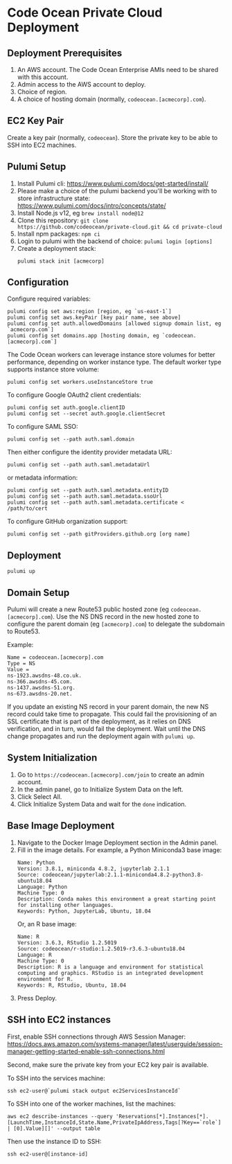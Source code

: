 # Code Ocean Private Cloud Deployment

## Deployment Prerequisites

1. An AWS account. The Code Ocean Enterprise AMIs need to be shared with this account.
1. Admin access to the AWS account to deploy.
1. Choice of region.
1. A choice of hosting domain (normally, `codeocean.[acmecorp].com`).

## EC2 Key Pair

Create a key pair (normally, `codeocean`). Store the private key to be able to SSH into EC2 machines.

## Pulumi Setup

1. Install Pulumi cli: https://www.pulumi.com/docs/get-started/install/
1. Please make a choice of the pulumi backend you'll be working with to store infrastructure state:
https://www.pulumi.com/docs/intro/concepts/state/
1. Install Node.js v12, eg `brew install node@12`
1. Clone this repository: `git clone https://github.com/codeocean/private-cloud.git && cd private-cloud`
1. Install npm packages: `npm ci`
1. Login to pulumi with the backend of choice: `pulumi login [options]`
1. Create a deployment stack:
    ```
    pulumi stack init [acmecorp]
    ```

## Configuration

Configure required variables:
```
pulumi config set aws:region [region, eg `us-east-1`]
pulumi config set aws.keyPair [key pair name, see above]
pulumi config set auth.allowedDomains [allowed signup domain list, eg `acmecorp.com`]
pulumi config set domains.app [hosting domain, eg `codeocean.[acmecorp].com`]
```

The Code Ocean workers can leverage instance store volumes for better performance, depending on worker instance type. The default worker type supports instance store volume:
```
pulumi config set workers.useInstanceStore true
```

To configure Google OAuth2 client credentials:
```
pulumi config set auth.google.clientID
pulumi config set --secret auth.google.clientSecret
```

To configure SAML SSO:
```
pulumi config set --path auth.saml.domain
```
Then either configure the identity provider metadata URL:
```
pulumi config set --path auth.saml.metadataUrl
```
or metadata information:
```
pulumi config set --path auth.saml.metadata.entityID
pulumi config set --path auth.saml.metadata.ssoUrl
pulumi config set --path auth.saml.metadata.certificate < /path/to/cert
```

To configure GitHub organization support:
```
pulumi config set --path gitProviders.github.org [org name]
```

## Deployment

```
pulumi up
```

## Domain Setup

Pulumi will create a new Route53 public hosted zone (eg `codeocean.[acmecorp].com`).
Use the NS DNS record in the new hosted zone to configure the parent domain (eg `[acmecorp].com`) to
delegate the subdomain to Route53.

Example:
```
Name = codeocean.[acmecorp].com
Type = NS
Value =
ns-1923.awsdns-48.co.uk.
ns-366.awsdns-45.com.
ns-1437.awsdns-51.org.
ns-673.awsdns-20.net.
```

If you update an existing NS record in your parent domain, the new NS record could take time to propagate.
This could fail the provisioning of an SSL certificate that is part of the deployment, as it relies on
DNS verification, and in turn, would fail the deployment.
Wait until the DNS change propagates and run the deployment again with `pulumi up`.

## System Initialization

1. Go to `https://codeocean.[acmecorp].com/join` to create an admin account.
1. In the admin panel, go to Initialize System Data on the left.
1. Click Select All.
1. Click Initialize System Data and wait for the `done` indication.

## Base Image Deployment

1. Navigate to the Docker Image Deployment section in the Admin panel.
1. Fill in the image details. For example, a Python Miniconda3 base image:
    ```
    Name: Python
    Version: 3.8.1, miniconda 4.8.2, jupyterlab 2.1.1
    Source: codeocean/jupyterlab:2.1.1-miniconda4.8.2-python3.8-ubuntu18.04
    Language: Python
    Machine Type: 0
    Description: Conda makes this environment a great starting point for installing other languages.
    Keywords: Python, JupyterLab, Ubuntu, 18.04
    ```
    Or, an R base image:
    ```
    Name: R
    Version: 3.6.3, RStudio 1.2.5019
    Source: codeocean/r-studio:1.2.5019-r3.6.3-ubuntu18.04
    Language: R
    Machine Type: 0
    Description: R is a language and environment for statistical computing and graphics. RStudio is an integrated development environment for R.
    Keywords: R, RStudio, Ubuntu, 18.04
    ```
1. Press Deploy.

## SSH into EC2 instances

First, enable SSH connections through AWS Session Manager:
https://docs.aws.amazon.com/systems-manager/latest/userguide/session-manager-getting-started-enable-ssh-connections.html

Second, make sure the private key from your EC2 key pair is available.

To SSH into the services machine:
```
ssh ec2-user@`pulumi stack output ec2ServicesInstanceId`
```

To SSH into one of the worker machines, list the machines:
```
aws ec2 describe-instances --query 'Reservations[*].Instances[*].[LaunchTime,InstanceId,State.Name,PrivateIpAddress,Tags[?Key==`role`] | [0].Value][]' --output table
```

Then use the instance ID to SSH:
```
ssh ec2-user@[instance-id]
```
